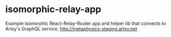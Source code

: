 # isomorphic-relay-app
Example isomorphic React-Relay-Router app and helper lib that connects to Artsy's GraphQL service, http://metaphysics-staging.artsy.net
